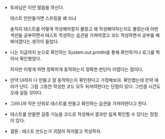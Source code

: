 - 토비님은 이런 말씀을 하신다.

  테스트 안만들거면 스프링을 왜 쓰냐

  솔직히 테스트를 어떻게 작성해야할지 몰랐고 왜 작성해야하는지도 몰랐는데 이번 섹션을 공부하면서 테스트 작성하는 습관을 가져야겠고 코드 작성하면서 공부를 해봐야겠다는 생각이 들었다.

- 나는 지금까지 눈으로 확인하는 System.out.println을 통해 확인하거나 로그를 찍어서 확인했었다.

  하지만 이렇게 하면 정확하게 동작하는지 정확한 판단이 어렵다는 점이다.

- 만약 UI까지 다 만들고 잘 동작하는지 확인한다고 가정해보자. 확인했는데 만약 에러가 난다. 그럼 그동안 작성한 코드 모두 뒤져야한다는 단점이 있다. 그만큼 시간도 오래 걸릴 것이다.

- 그러니까 작은 단위로 테스트를 만들고 확인하는 습관을 가져야한다고 한다.

- 테스트를 만들면 검증 기능을 코드로 작성해서 결과만 쉽게 확인할 수 있다는 장점이 있다.

- 결론 : 테스트 만드는거 귀찮아 하지말고 작성하자.
